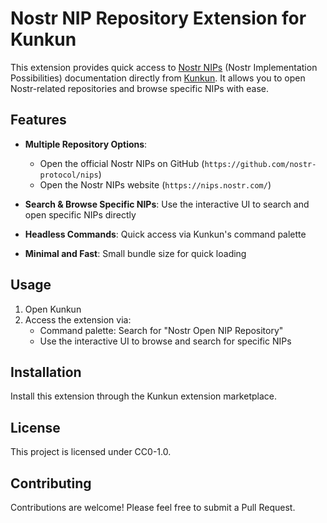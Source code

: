 # Nostr NIP Repository Extension for Kunkun

This extension provides quick access to [Nostr NIPs](https://github.com/nostr-protocol/nips) (Nostr Implementation Possibilities) documentation directly from [Kunkun](https://kunkun.sh). It allows you to open Nostr-related repositories and browse specific NIPs with ease.

## Features

- **Multiple Repository Options**: 
  - Open the official Nostr NIPs on GitHub (`https://github.com/nostr-protocol/nips`)
  - Open the Nostr NIPs website (`https://nips.nostr.com/`)
  
- **Search & Browse Specific NIPs**: Use the interactive UI to search and open specific NIPs directly

- **Headless Commands**: Quick access via Kunkun's command palette

- **Minimal and Fast**: Small bundle size for quick loading

## Usage

1. Open Kunkun
2. Access the extension via:
   - Command palette: Search for "Nostr Open NIP Repository"
   - Use the interactive UI to browse and search for specific NIPs

## Installation

Install this extension through the Kunkun extension marketplace.

## License

This project is licensed under CC0-1.0.

## Contributing

Contributions are welcome! Please feel free to submit a Pull Request.
